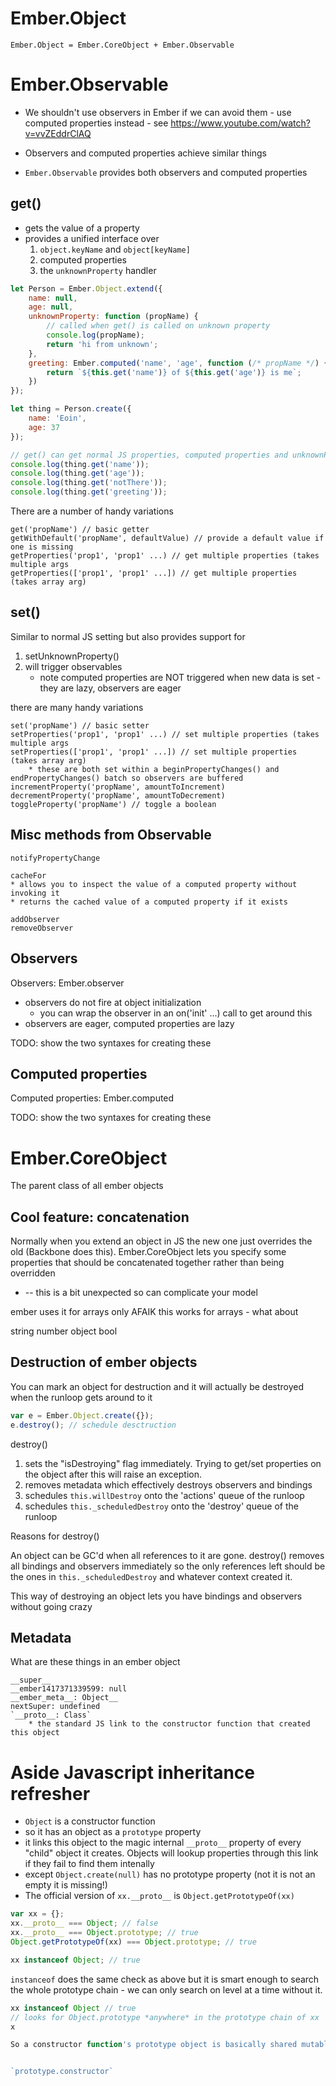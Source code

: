 # Ember.Object

    Ember.Object = Ember.CoreObject + Ember.Observable

# Ember.Observable

- We shouldn't use observers in Ember if we can avoid them - use computed
  properties instead - see https://www.youtube.com/watch?v=vvZEddrClAQ
- Observers and computed properties achieve similar things

- `Ember.Observable` provides both observers and computed properties

## get()

- gets the value of a property
- provides a unified interface over
    1. `object.keyName` and `object[keyName]`
    1. computed properties
    1. the `unknownProperty` handler

```js
let Person = Ember.Object.extend({
    name: null,
    age: null,
    unknownProperty: function (propName) {
        // called when get() is called on unknown property
        console.log(propName);
        return 'hi from unknown';
    },
    greeting: Ember.computed('name', 'age', function (/* propName */) {
        return `${this.get('name')} of ${this.get('age')} is me`;
    })
});

let thing = Person.create({
    name: 'Eoin',
    age: 37
});

// get() can get normal JS properties, computed properties and unknownProperty
console.log(thing.get('name'));
console.log(thing.get('age'));
console.log(thing.get('notThere'));
console.log(thing.get('greeting'));
```

There are a number of handy variations

```
get('propName') // basic getter
getWithDefault('propName', defaultValue) // provide a default value if one is missing
getProperties('prop1', 'prop1' ...) // get multiple properties (takes multiple args
getProperties(['prop1', 'prop1' ...]) // get multiple properties (takes array arg)
```

## set()

Similar to normal JS setting but also provides support for

1. setUnknownProperty()
1. will trigger observables
    - note computed properties are NOT triggered when new data is set - they are
      lazy, observers are eager

there are many handy variations

```
set('propName') // basic setter
setProperties('prop1', 'prop1' ...) // set multiple properties (takes multiple args
setProperties(['prop1', 'prop1' ...]) // set multiple properties (takes array arg)
    * these are both set within a beginPropertyChanges() and endPropertyChanges() batch so observers are buffered
incrementProperty('propName', amountToIncrement)
decrementProperty('propName', amountToDecrement)
toggleProperty('propName') // toggle a boolean
```

## Misc methods from Observable

```
notifyPropertyChange

cacheFor
* allows you to inspect the value of a computed property without invoking it
* returns the cached value of a computed property if it exists

addObserver
removeObserver
```

## Observers

Observers: Ember.observer

- observers do not fire at object initialization
    - you can wrap the observer in an on('init' ...) call to get around this
- observers are eager, computed properties are lazy

TODO: show the two syntaxes for creating these

## Computed properties

Computed properties: Ember.computed

TODO: show the two syntaxes for creating these

# Ember.CoreObject

The parent class of all ember objects

## Cool feature: concatenation

Normally when you extend an object in JS the new one just overrides the old
(Backbone does this). Ember.CoreObject lets you specify some properties that
should be concatenated together rather than being overridden

- -- this is a bit unexpected so can complicate your model

ember uses it for arrays only AFAIK this works for arrays - what about

string number object bool

## Destruction of ember objects

You can mark an object for destruction and it will actually be destroyed when
the runloop gets around to it

```js
var e = Ember.Object.create({});
e.destroy(); // schedule desctruction
```

destroy()

1. sets the "isDestroying" flag immediately. Trying to get/set properties on the
   object after this will raise an exception.
2. removes metadata which effectively destroys observers and bindings
3. schedules `this.willDestroy` onto the 'actions' queue of the runloop
4. schedules `this._scheduledDestroy` onto the 'destroy' queue of the runloop

Reasons for destroy()

An object can be GC'd when all references to it are gone. destroy() removes all
bindings and observers immediately so the only references left should be the
ones in `this._scheduledDestroy` and whatever context created it.

This way of destroying an object lets you have bindings and observers without
going crazy

## Metadata

What are these things in an ember object

```
__super__
__ember1417371339599: null
__ember_meta__: Object__
nextSuper: undefined
`__proto__: Class`
    * the standard JS link to the constructor function that created this object
```

# Aside Javascript inheritance refresher

- `Object` is a constructor function
- so it has an object as a `prototype` property
- it links this object to the magic internal `__proto__` property of every
  "child" object it creates. Objects will lookup properties through this link if
  they fail to find them intenally
- except `Object.create(null)` has no prototype property (not it is not an empty
  it is missing!)
- The official version of `xx.__proto__` is `Object.getPrototypeOf(xx)`

```js
var xx = {};
xx.__proto__ === Object; // false
xx.__proto__ === Object.prototype; // true
Object.getPrototypeOf(xx) === Object.prototype; // true

xx instanceof Object; // true
```

`instanceof` does the same check as above but it is smart enough to search the
whole prototype chain - we can only search on level at a time without it.

```js
xx instanceof Object // true
// looks for Object.prototype *anywhere* in the prototype chain of xx
x

So a constructor function's prototype object is basically shared mutable state. You probably want to pretend that it is immutable for your sanity.


`prototype.constructor`
```
